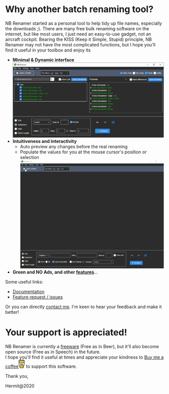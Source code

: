 # Why another batch renaming tool?
NB Renamer started as a personal tool to help tidy up file names, especially the downloads ;).
There are many free bulk renaming software on the internet, but like most users, I just need an easy-to-use gadget, not an aircraft cockpit.
Bearing the KISS (Keep it Simple, Stupid) principle, NB Renamer may not have the most complicated functions, but I hope you'll find it useful in your toolbox and enjoy its

- **Minimal & Dynamic interface**
![Seq](public/help/seq.png)
- **Intuitiveness and interactivity**
  - Auto preview any changes before the real renaming
  - Populate the values for you at the mouse cursor's position or selection
![Basics](public/help/basics.gif)
- **Green and NO Ads, and other [features](public/help/releases.md)**...

Some useful links:
- [Documentation](public/help/tips.md)
- [Feature request / issues](https://github.com/hermit99/nbrenamer/issues)

Or you can directly [contact me](mailto:nbrenamer@gmail.com). I'm keen to hear your feedback and make it better!

# Your support is appreciated!
NB Renamer is currently a [freeware](https://en.wikipedia.org/wiki/Freeware) (Free as in Beer), but it'll also become open source (Free as in Speech) in the future.  
I hope you'll find it useful at times and appreciate your kindness to [Buy me a coffee](https://www.buymeacoffee.com/bl5s3cxyr)<a href="https://www.buymeacoffee.com/bl5s3cxyr"><img src="./public/icon/buymeacoffee.png"></a> to support this software.

Thank you,

Hermit@2020